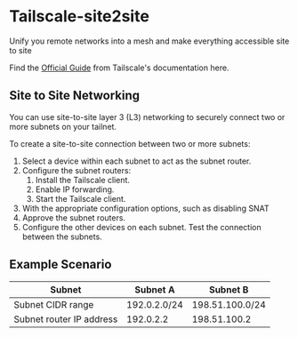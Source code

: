 # Tailscale-site2site
Unify you remote networks into a mesh and make everything accessible site to site

Find the [Official Guide](https://tailscale.com/kb/1214/site-to-site) from Tailscale's documentation here.

## Site to Site Networking

You can use site-to-site layer 3 (L3) networking to securely connect two or more subnets on your tailnet.

To create a site-to-site connection between two or more subnets:

1. Select a device within each subnet to act as the subnet router.
2. Configure the subnet routers:
    1. Install the Tailscale client.
    2. Enable IP forwarding.
    3. Start the Tailscale client.
3. With the appropriate configuration options, such as disabling SNAT
4. Approve the subnet routers.
5. Configure the other devices on each subnet.
Test the connection between the subnets.

## Example Scenario

| Subnet                    | Subnet A      | Subnet B          |
|----------                 |----------     |----------         |
| Subnet CIDR range         | 192.0.2.0/24  | 198.51.100.0/24   |
| Subnet router IP address  | 192.0.2.2     | 198.51.100.2      |
